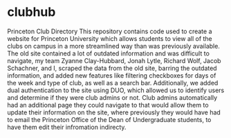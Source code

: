 # clubhub
Princeton Club Directory 
This repository contains code used to create a website for Princeton University which allows students to view all of the clubs on campus in a more streamlined way than was previously available. The old site contained a lot of outdated information and was difficult to navigate, my team Zyanne Clay-Hubbard, Jonah Lytle, Richard Wolf, Jacob Schachner, and I, scraped the data from the old site, barring the outdated information, and added new features like filtering checkboxes for days of the week and type of club, as well as a search bar. Additionally, we added dual authentication to the site using DUO, which allowed us to identify users and determine if they were club admins or not. Club admins automatically had an additional page they could navigate to that would allow them to update their information on the site, where previously they would have had to email the Princeton Office of the Dean of Undergraduate students, to have them edit their infromation indirecty.
